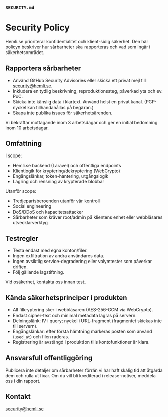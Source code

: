 ### `SECURITY.md`

# Security Policy

Hemli.se prioriterar konfidentialitet och klient-sidig säkerhet. Den här policyn beskriver hur sårbarheter ska rapporteras och vad som ingår i säkerhetsområdet.

## Rapportera sårbarheter

- Använd GitHub Security Advisories eller skicka ett privat mejl till security@hemli.se.
- Inkludera en tydlig beskrivning, reproduktionssteg, påverkad yta och ev. PoC.
- Skicka inte känslig data i klartext. Använd helst en privat kanal. (PGP-nyckel kan tillhandahållas på begäran.)
- Skapa inte publika issues för säkerhetsärenden.

Vi bekräftar mottagande inom 3 arbetsdagar och ger en initial bedömning inom 10 arbetsdagar.

## Omfattning

I scope:
- Hemli.se backend (Laravel) och offentliga endpoints
- Klientlogik för kryptering/dekryptering (WebCrypto)
- Engångslänkar, token-hantering, utgångslogik
- Lagring och rensning av krypterade blobbar

Utanför scope:
- Tredjepartsberoenden utanför vår kontroll
- Social engineering
- DoS/DDoS och kapacitetsattacker
- Sårbarheter som kräver root/admin på klientens enhet eller webbläsares utvecklarverktyg

## Testregler

- Testa endast med egna konton/filer.  
- Ingen exfiltration av andra användares data.  
- Ingen avsiktlig service-degradering eller volymtester som påverkar driften.  
- Följ gällande lagstiftning.

Vid osäkerhet, kontakta oss innan test.

## Kända säkerhetsprinciper i produkten

- All filkryptering sker i webbläsaren (AES-256-GCM via WebCrypto).
- Endast cipher-text och minimal metadata lagras på servern.
- Delningslänk: IV i query; nyckel i URL-fragment (fragmentet skickas inte till servern).
- Engångslänkar: efter första hämtning markeras posten som använd (`used_at`) och filen raderas.
- Registrering är avstängd i produktion tills kontofunktioner är klara.

## Ansvarsfull offentliggöring

Publicera inte detaljer om sårbarheter förrän vi har haft skälig tid att åtgärda dem och rulla ut fixar. Om du vill bli krediterad i release-notiser, meddela oss i din rapport.

## Kontakt

security@hemli.se
